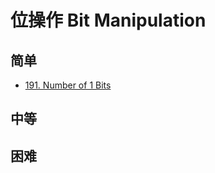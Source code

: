 # 位操作 Bit Manipulation

## 简单
- [191. Number of 1 Bits](../0191.number-of-1-bits/README.md)


## 中等


## 困难